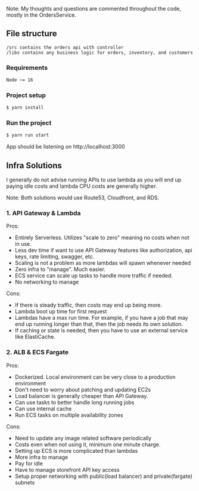 Note: My thoughts and questions are commented throughout the code, mostly in the OrdersService.

## File structure

```
/src contains the orders api with controller
/libs contains any business logic for orders, inventory, and customers
```

### Requirements

```bash
Node >= 16
```

### Project setup

```bash
$ yarn install
```

### Run the project

```bash
$ yarn run start
```

App should be listening on http://localhost:3000

## Infra Solutions

<p>I generally do not advise running APIs to use lambda as you will end up paying idle costs and lambda CPU costs are generally higher.</p>

<p>Note: Both solutions would use Route53, Cloudfront, and RDS.</p>

### 1. API Gateway & Lambda

<p>Pros:</p>

- Entirely Serverless. Utilizes "scale to zero" meaning no costs when not in use.
- Less dev time if want to use API Gateway features like authorization, api keys, rate limiting, swagger, etc.
- Scaling is not a problem as more lambdas will spawn whenever needed
- Zero infra to "manage". Much easier.
- ECS service can scale up tasks to handle more traffic if needed.
- No networking to manage

<p>Cons:</p>

- If there is steady traffic, then costs may end up being more.
- Lambda boot up time for first request
- Lambdas have a max run time. For example, if you have a job that may end up running longer than that, then the job needs its own solution.
- If caching or state is needed, then you have to use an external service like ElastiCache.

### 2. ALB & ECS Fargate

<p>Pros:</p>

- Dockerized. Local environment can be very close to a production environment
- Don't need to worry about patching and updating EC2s
- Load balancer is generally cheaper than API Gateway.
- Can use tasks to better handle long running jobs
- Can use internal cache
- Run ECS tasks on multiple availability zones

<p>Cons:</p>

- Need to update any image related software periodically
- Costs even when not using it, minimum one minute charge.
- Setting up ECS is more complicated than lambdas
- More infra to manage
- Pay for idle
- Have to manage storefront API key access
- Setup proper networking with public(load balancer) and private(fargate) subnets
